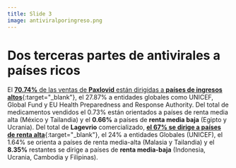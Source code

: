 ```yaml
---
title: Slide 3
image: antiviralporingreso.png
---
```


# Dos terceras partes de antivirales a países ricos

El [**70.74%** de las ventas de **Paxlovid** están dirigidas a **países de ingresos altos**](https://public.tableau.com/app/profile/duke.global.health.innovation.center/viz/Therapeutics_02_06b/Draft_V4b){:target="_blank"}, el 27.87% a entidades globales como UNICEF, Global Fund y EU Health Preparedness and Response Authority. Del total de medicamentos vendidos el 0.73% están orientados a países de renta media alta (México y Tailandia) y el **0.66%** a países de **renta media baja** (Egipto y Ucrania). Del total de **Lagevrio** comercializado, [**el 67% se dirige a países de renta alta**](https://public.tableau.com/app/profile/duke.global.health.innovation.center/viz/Therapeutics_02_06b/Draft_V4b){:target="_blank"}, el 24% a entidades Globales (UNICEF), el 1.64% se orienta a países de renta media-alta (Malasia y Tailandia) y el **8.35%** restantes se dirige a países de **renta media-baja** (Indonesia, Ucrania, Cambodia y Filipinas).

